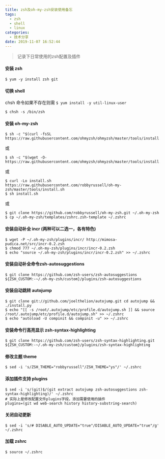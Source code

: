 ```yaml
---
title: zsh及oh-my-zsh安装使用备忘
tags:
  - zsh
  - shell
  - linux
categories:
  - 技术分享
date: 2019-11-07 16:52:44
---
```


> 记录下日常使用的zsh配置及插件

#### 安装 zsh

```
$ yum -y install zsh git 
```
<!-- more -->

#### 切换 shell

chsh 命令如果不存在则需 `$ yum install -y util-linux-user`
```
$ chsh -s /bin/zsh
```
#### 安装 oh-my-zsh  

```
$ sh -c "$(curl -fsSL https://raw.githubusercontent.com/ohmyzsh/ohmyzsh/master/tools/install.sh)"
```
或
```
$ sh -c "$(wget -O- https://raw.githubusercontent.com/ohmyzsh/ohmyzsh/master/tools/install.sh)"
```
或
```
$ curl -Lo install.sh https://raw.githubusercontent.com/robbyrussell/oh-my-zsh/master/tools/install.sh
$ sh install.sh
```
或
```
$ git clone https://github.com/robbyrussell/oh-my-zsh.git ~/.oh-my-zsh
$ cp ~/.oh-my-zsh/templates/zshrc.zsh-template ~/.zshrc
```

#### 安装自动补全 incr (两种可以二选一，各有特色)

```
$ wget -P ~/.oh-my-zsh/plugins/incr/ http://mimosa-pudica.net/src/incr-0.2.zsh 
$ chmod 777 ~/.oh-my-zsh/plugins/incr/incr-0.2.zsh  
$ echo "source ~/.oh-my-zsh/plugins/incr/incr-0.2.zsh" >> ~/.zshrc 
```
#### 安装自动补全命令zsh-autosuggestions 

```
$ git clone https://github.com/zsh-users/zsh-autosuggestions ${ZSH_CUSTOM:-~/.oh-my-zsh/custom}/plugins/zsh-autosuggestions 
```
#### 安装自动跳转 autojump 

```
$ git clone git://github.com/joelthelion/autojump.git cd autojump && ./install.py   
$ echo "[[ -s /root/.autojump/etc/profile.d/autojump.sh ]] && source /root/.autojump/etc/profile.d/autojump.sh" >> ~/.zshrc 
$ echo "autoload -U compinit && compinit -u" >> ~/.zshrc  
```
#### 安装命令行高亮显示 zsh-syntax-highlighting 

```
$ git clone https://github.com/zsh-users/zsh-syntax-highlighting.git ${ZSH_CUSTOM:-~/.oh-my-zsh/custom}/plugins/zsh-syntax-highlighting 
```

#### 修改主题 theme 

```
$ sed -i 's/ZSH_THEME="robbyrussell"/ZSH_THEME="ys"/' ~/.zshrc 
```
#### 添加插件支持 plugins 

```
$ sed -i 's/(git)$/(git extract autojump zsh-autosuggestions zsh-syntax-highlighting)/' ~/.zshrc 
# 实际上是修改配置文件plugins字段，添加需要使用的插件
plugins=(git wd web-search history history-substring-search)
```
#### 关闭自动更新

```
$ sed -i 's/# DISABLE_AUTO_UPDATE="true"/DISABLE_AUTO_UPDATE="true"/g' ~/.zshrc 
```
#### 加载 zshrc 

```
$ source ~/.zshrc 
```